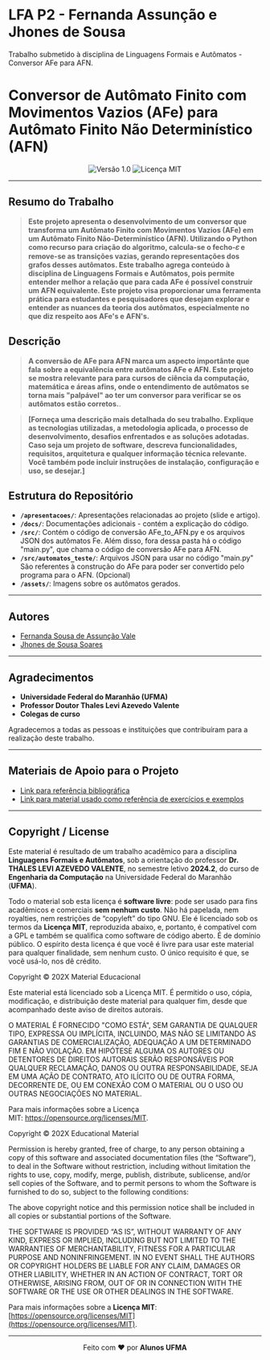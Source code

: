 # LFA P2 - Fernanda Assunção e Jhones de Sousa
Trabalho submetido à disciplina de Linguagens Formais e Autômatos - Conversor AFe para AFN.


# Conversor de Autômato Finito com Movimentos Vazios (AFe) para Autômato Finito Não Determinístico (AFN)

<div align="center">
  <img src="https://img.shields.io/badge/Versão-1.0-blue.svg" alt="Versão 1.0">
  <img src="https://img.shields.io/badge/Licença-MIT-green.svg" alt="Licença MIT">
</div>

---

## Resumo do Trabalho

> **Este projeto apresenta o desenvolvimento de um conversor que transforma um **Autômato Finito com Movimentos Vazios (AFe)** em um **Autômato Finito Não-Determinístico (AFN)**. Utilizando o Python como recurso para criação do algoritmo, calcula-se o fecho-𝜀 e remove-se as transições vazias, gerando representações dos grafos desses autômatos. Este trabalho agrega conteúdo à disciplina de Linguagens Formais e Autômatos, pois permite entender melhor a relação que para cada AFe é possível construir um AFN equivalente. Este projeto visa proporcionar uma ferramenta prática para estudantes e pesquisadores que desejam explorar e entender as nuances da teoria dos autômatos, especialmente no que diz respeito aos AFe's e AFN's.**
 
## Descrição
> **A conversão de AFe para AFN marca um aspecto importânte que fala sobre a equivalência entre autômatos AFe e AFN. Este projeto se mostra relevante para para cursos de ciência da computação, matemática e áreas afins, onde o entendimento de autômatos se torna mais "palpável" ao ter um conversor para verificar se os autômatos estão corretos.**.

> **[Forneça uma descrição mais detalhada do seu trabalho. Explique as tecnologias utilizadas, a metodologia aplicada, o processo de desenvolvimento, desafios enfrentados e as soluções adotadas. Caso seja um projeto de software, descreva funcionalidades, requisitos, arquitetura e qualquer informação técnica relevante. Você também pode incluir instruções de instalação, configuração e uso, se desejar.]**

## Estrutura do Repositório 

- **`/apresentacoes/`**: Apresentações relacionadas ao projeto (slide e artigo).
- **`/docs/`**: Documentações adicionais - contém a explicação do código.
- **`/src/`**: Contém o código de conversão AFe_to_AFN.py e os arquivos JSON dos autômatos Fe. Além disso, fora dessa pasta há o código "main.py", que chama o código de conversão AFe para AFN.
- **`/src/automatos_teste/`**: Arquivos JSON para usar no código "main.py" São referentes à construção do AFe para poder ser convertido pelo programa para o AFN. (Opcional)
- **`/assets/`**: Imagens sobre os autômatos gerados.

---

## Autores

- [Fernanda Sousa de Assunção Vale](fernanda.sav@discente.ufma.br)  
- [Jhones de Sousa Soares](jhones.sousa@discente.ufma.br)  

---

## Agradecimentos

- **Universidade Federal do Maranhão (UFMA)**  
- **Professor Doutor Thales Levi Azevedo Valente**  
- **Colegas de curso**

Agradecemos a todas as pessoas e instituições que contribuíram para a realização deste trabalho.

---

## Materiais de Apoio para o Projeto

- [Link para referência bibliográfica](https://www.marcusramos.com.br/univasf/lfa-2008-1/Apostila.pdf)
- [Link para material usado como referência de exercícios e exemplos](https://github.com/thalesvalente/teaching/tree/main/formal-languages-and-automata)

---

## Copyright / License

Este material é resultado de um trabalho acadêmico para a disciplina **Linguagens Formais e Autômatos**, sob a orientação do professor **Dr. THALES LEVI AZEVEDO VALENTE**, no semestre letivo **2024.2**, do curso de **Engenharia da Computação** na Universidade Federal do Maranhão (**UFMA**).

Todo o material sob esta licença é **software livre**: pode ser usado para fins acadêmicos e comerciais **sem nenhum custo**. Não há papelada, nem royalties, nem restrições de “copyleft” do tipo GNU. Ele é licenciado sob os termos da **Licença MIT**, reproduzida abaixo, e, portanto, é compatível com a GPL e também se qualifica como software de código aberto. É de domínio público. O espírito desta licença é que você é livre para usar este material para qualquer finalidade, sem nenhum custo. O único requisito é que, se você usá-lo, nos dê crédito.



Copyright © 202X Material Educacional

Este material está licenciado sob a Licença MIT. É permitido o uso, cópia, modificação, e distribuição deste material para qualquer fim, desde que acompanhado deste aviso de direitos autorais.

O MATERIAL É FORNECIDO "COMO ESTÁ", SEM GARANTIA DE QUALQUER TIPO, EXPRESSA OU IMPLÍCITA, INCLUINDO, MAS NÃO SE LIMITANDO ÀS GARANTIAS DE COMERCIALIZAÇÃO, ADEQUAÇÃO A UM DETERMINADO FIM E NÃO VIOLAÇÃO. EM HIPÓTESE ALGUMA OS AUTORES OU DETENTORES DE DIREITOS AUTORAIS SERÃO RESPONSÁVEIS POR QUALQUER RECLAMAÇÃO, DANOS OU OUTRA RESPONSABILIDADE, SEJA EM UMA AÇÃO DE CONTRATO, ATO ILÍCITO OU DE OUTRA FORMA, DECORRENTE DE, OU EM CONEXÃO COM O MATERIAL OU O USO OU OUTRAS NEGOCIAÇÕES NO MATERIAL.

Para mais informações sobre a Licença MIT: https://opensource.org/licenses/MIT.

Copyright © 202X Educational Material

Permission is hereby granted, free of charge, to any person obtaining a copy of this software and associated documentation files (the “Software”), to deal in the Software without restriction, including without limitation the rights to use, copy, modify, merge, publish, distribute, sublicense, and/or sell copies of the Software, and to permit persons to whom the Software is furnished to do so, subject to the following conditions:

The above copyright notice and this permission notice shall be included in all copies or substantial portions of the Software.

THE SOFTWARE IS PROVIDED “AS IS”, WITHOUT WARRANTY OF ANY KIND, EXPRESS OR IMPLIED, INCLUDING BUT NOT LIMITED TO THE WARRANTIES OF MERCHANTABILITY, FITNESS FOR A PARTICULAR PURPOSE AND NONINFRINGEMENT. IN NO EVENT SHALL THE AUTHORS OR COPYRIGHT HOLDERS BE LIABLE FOR ANY CLAIM, DAMAGES OR OTHER LIABILITY, WHETHER IN AN ACTION OF CONTRACT, TORT OR OTHERWISE, ARISING FROM, OUT OF OR IN CONNECTION WITH THE SOFTWARE OR THE USE OR OTHER DEALINGS IN THE SOFTWARE.

Para mais informações sobre a **Licença MIT**: [https://opensource.org/licenses/MIT](https://opensource.org/licenses/MIT).

---

<div align="center">
Feito com ♥ por <strong>Alunos UFMA</strong>
</div>
